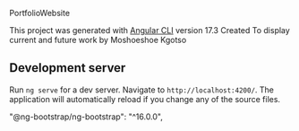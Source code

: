 PortfolioWebsite

This project was generated with [Angular CLI](https://github.com/angular/angular-cli) version 17.3
Created To display current and future work by Moshoeshoe Kgotso

## Development server

Run `ng serve` for a dev server. Navigate to `http://localhost:4200/`. The application will automatically reload if you change any of the source files.

  "@ng-bootstrap/ng-bootstrap": "^16.0.0",